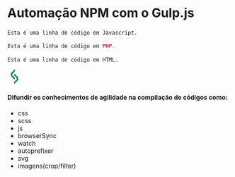 # Automação NPM com o Gulp.js

```jvascript
Esta é uma linha de código em Javascript.
```

```php
Esta é uma linha de código em PHP.
```

```html
Esta é uma linha de código em HTML.
```

![Vamos lá desenvolver com classe](./img/download.png)

#### Difundir os conhecimentos de agilidade na compilação de códigos como:

- css
- scss
- js
- browserSync
- watch
- autoprefixer
- svg
- imagens(crop/filter)
